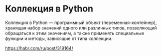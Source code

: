# Коллекция в Python #

Коллекция в Python — программный объект (переменная-контейнер), хранящая набор значений одного или различных типов, позволяющий обращаться к этим значениям, а также применять специальные функции и методы, зависящие от типа коллекции.

https://habr.com/ru/post/319164/

